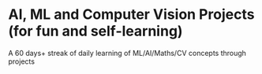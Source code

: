 # AI, ML and Computer Vision Projects (for fun and self-learning)

A 60 days+ streak of daily learning of ML/AI/Maths/CV concepts through projects